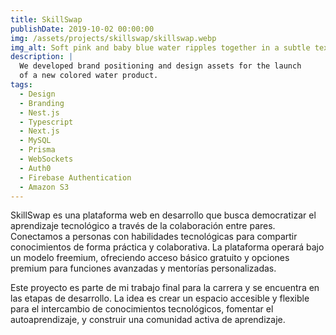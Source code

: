 ```yaml
---
title: SkillSwap
publishDate: 2019-10-02 00:00:00
img: /assets/projects/skillswap/skillswap.webp
img_alt: Soft pink and baby blue water ripples together in a subtle texture.
description: |
  We developed brand positioning and design assets for the launch
  of a new colored water product.
tags:
  - Design
  - Branding
  - Nest.js
  - Typescript
  - Next.js
  - MySQL
  - Prisma
  - WebSockets
  - Auth0
  - Firebase Authentication
  - Amazon S3
---
```


SkillSwap es una plataforma web en desarrollo que busca democratizar el aprendizaje tecnológico a través de la colaboración entre pares. Conectamos a personas con habilidades tecnológicas para compartir conocimientos de forma práctica y colaborativa. La plataforma operará bajo un modelo freemium, ofreciendo acceso básico gratuito y opciones premium para funciones avanzadas y mentorías personalizadas.

Este proyecto es parte de mi trabajo final para la carrera y se encuentra en las etapas de desarrollo. La idea es crear un espacio accesible y flexible para el intercambio de conocimientos tecnológicos, fomentar el autoaprendizaje, y construir una comunidad activa de aprendizaje.
